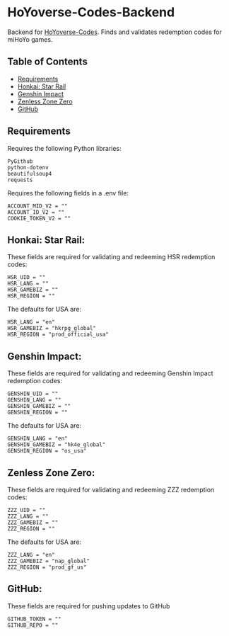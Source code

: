 # HoYoverse-Codes-Backend
Backend for [HoYoverse-Codes](https://github.com/Hum-Bao/hoyoverse-codes). Finds and validates redemption codes for miHoYo games.

## Table of Contents
- [Requirements](#requirements)
- [Honkai: Star Rail](#honkai-star-rail)
- [Genshin Impact](#genshin-impact)
- [Zenless Zone Zero](#zenless-zone-zero)
- [GitHub](#github)

## Requirements
Requires the following Python libraries:
```
PyGithub
python-dotenv
beautifulsoup4
requests
```

Requires the following fields in a .env file:
```
ACCOUNT_MID_V2 = ""
ACCOUNT_ID_V2 = ""
COOKIE_TOKEN_V2 = ""
```

## Honkai: Star Rail:
These fields are required for validating and redeeming HSR redemption codes:
```
HSR_UID = ""
HSR_LANG = ""
HSR_GAMEBIZ = ""
HSR_REGION = ""
```
The defaults for USA are:
```
HSR_LANG = "en"
HSR_GAMEBIZ = "hkrpg_global"
HSR_REGION = "prod_official_usa"
```

## Genshin Impact:
These fields are required for validating and redeeming Genshin Impact redemption codes:
```
GENSHIN_UID = ""
GENSHIN_LANG = ""
GENSHIN_GAMEBIZ = ""
GENSHIN_REGION = ""
```
The defaults for USA are:
```
GENSHIN_LANG = "en"
GENSHIN_GAMEBIZ = "hk4e_global"
GENSHIN_REGION = "os_usa"
```

## Zenless Zone Zero:
These fields are required for validating and redeeming ZZZ redemption codes:
```
ZZZ_UID = ""
ZZZ_LANG = ""
ZZZ_GAMEBIZ = ""
ZZZ_REGION = ""
```
The defaults for USA are:
```
ZZZ_LANG = "en"
ZZZ_GAMEBIZ = "nap_global"
ZZZ_REGION = "prod_gf_us"
```

## GitHub:
These fields are required for pushing updates to GitHub
```
GITHUB_TOKEN = ""
GITHUB_REPO = ""
```

